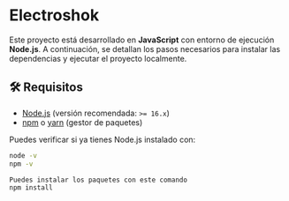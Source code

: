 # Electroshok

Este proyecto está desarrollado en **JavaScript** con entorno de ejecución **Node.js**. A continuación, se detallan los pasos necesarios para instalar las dependencias y ejecutar el proyecto localmente.

## 🛠 Requisitos

- [Node.js](https://nodejs.org/) (versión recomendada: `>= 16.x`)
- [npm](https://www.npmjs.com/) o [yarn](https://yarnpkg.com/) (gestor de paquetes)

Puedes verificar si ya tienes Node.js instalado con:

```bash
node -v
npm -v

Puedes instalar los paquetes con este comando
npm install

